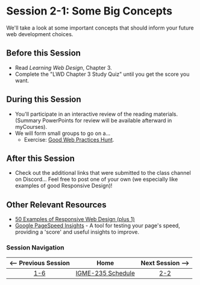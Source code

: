 # Session 2-1: Some Big Concepts

We'll take a look at some important concepts that should inform your future web development choices.

## Before this Session
- Read *Learning Web Design*, Chapter 3.
- Complete the "LWD Chapter 3 Study Quiz" until you get the score you want.

## During this Session
- You'll participate in an interactive review of the reading materials.  (Summary PowerPoints for review will be available afterward in myCourses).
- We will form small groups to go on a...
    - Exercise: [Good Web Practices Hunt](../exercises/good-practices.md).

## After this Session
- Check out the additional links that were submitted to the class channel on Discord... Feel free to post one of your own (we especially like examples of good Responsive Design)!  

## Other Relevant Resources
- [50 Examples of Responsive Web Design (plus 1)](https://www.awwwards.com/50-examples-of-responsive-web-design.html)
- [Google PageSpeed Insights](https://developers.google.com/speed/pagespeed/insights/) - A tool for testing your page's speed, providing a 'score' and useful insights to improve.


### Session Navigation

| <-- Previous Session |               Home                  | Next Session --> |
|:--------------------:|:-----------------------------------:|:----------------:|
|  [1-6](1-6.md)       | [IGME-235 Schedule](../schedule.md) |   [2-2](2-2.md)  |
